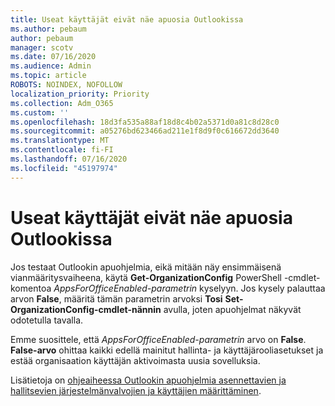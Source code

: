```yaml
---
title: Useat käyttäjät eivät näe apuosia Outlookissa
ms.author: pebaum
author: pebaum
manager: scotv
ms.date: 07/16/2020
ms.audience: Admin
ms.topic: article
ROBOTS: NOINDEX, NOFOLLOW
localization_priority: Priority
ms.collection: Adm_O365
ms.custom: ''
ms.openlocfilehash: 18d3fa535a88af18d8c4b02a5371d0a81c8d28c0
ms.sourcegitcommit: a05276bd623466ad211e1f8d9f0c616672dd3640
ms.translationtype: MT
ms.contentlocale: fi-FI
ms.lasthandoff: 07/16/2020
ms.locfileid: "45197974"
---
```

# <a name="multiple-users-not-seeing-add-ins-in-outlook"></a>Useat käyttäjät eivät näe apuosia Outlookissa

Jos testaat Outlookin apuohjelmia, eikä mitään näy ensimmäisenä vianmääritysvaiheena, käytä **Get-OrganizationConfig** PowerShell -cmdlet-komentoa _AppsForOfficeEnabled-parametrin_ kyselyyn. Jos kysely palauttaa arvon **False**, määritä tämän parametrin arvoksi **Tosi** **Set-OrganizationConfig-cmdlet-nännin** avulla, joten apuohjelmat näkyvät odotetulla tavalla.

Emme suosittele, että _AppsForOfficeEnabled-parametrin_ arvo on **False**. **False-arvo** ohittaa kaikki edellä mainitut hallinta- ja käyttäjärooliasetukset ja estää organisaation käyttäjän aktivoimasta uusia sovelluksia.

Lisätietoja on [ohjeaiheessa Outlookin apuohjelmia asennettavien ja hallitsevien järjestelmänvalvojien ja käyttäjien määrittäminen](https://docs.microsoft.com/exchange/clients-and-mobile-in-exchange-online/add-ins-for-outlook/specify-who-can-install-and-manage-add-ins#user-roles).
